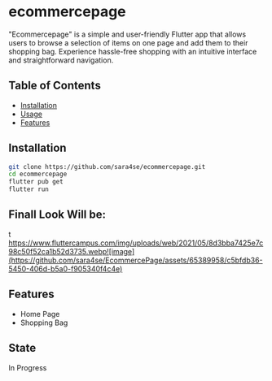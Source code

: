 # ecommercepage

"Ecommercepage" is a simple and user-friendly Flutter app that allows users to browse a selection of items on one page and add them to their shopping bag. Experience hassle-free shopping with an intuitive interface and straightforward navigation.

## Table of Contents

- [Installation](#installation)
- [Usage](#usage)
- [Features](#features)
## Installation
```sh
git clone https://github.com/sara4se/ecommercepage.git
cd ecommercepage
flutter pub get
flutter run
```

## Finall Look Will be: 
 t
https://www.fluttercampus.com/img/uploads/web/2021/05/8d3bba7425e7c98c50f52ca1b52d3735.webp![image](https://github.com/sara4se/EcommercePage/assets/65389958/c5bfdb36-5450-406d-b5a0-f905340f4c4e)

## Features

- Home Page
- Shopping Bag 

 ## State 
 In Progress 
